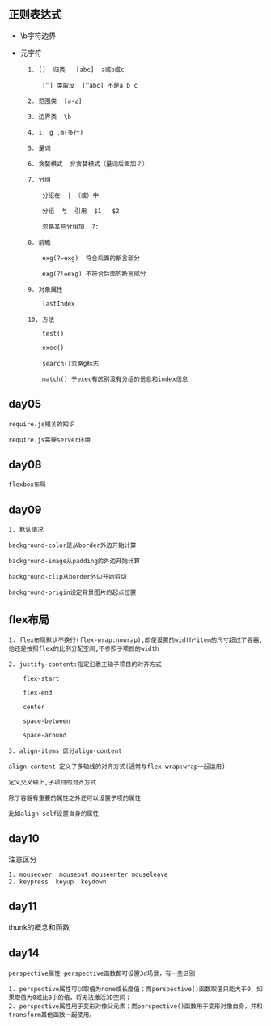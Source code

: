 ## 正则表达式



* \b字符边界

* 元字符

        1. []  归类   [abc]  a或b或c

            [^] 类取反  [^abc] 不是a b c

        2. 范围类  [a-z]

        3. 边界类  \b

        4. i, g ,m(多行)

        5. 量词

        6. 贪婪模式  非贪婪模式（量词后面加？）

        7. 分组

            分组在  | （或）中

            分组  与  引用  $1   $2

            忽略某些分组加  ?:

        8. 前瞻

            exg(?=exg)  符合后面的断言部分

            exg(?!=exg) 不符合后面的断言部分

        9. 对象属性

            lastIndex

        10. 方法

            test()

            exec()

            search()忽略g标志

            match() 于exec有区别没有分组的信息和index信息

## day05

    require.js相关的知识

    require.js需要server环境


## day08

    flexbox布局


## day09

    1. 默认情况

    background-color是从border外边开始计算

    background-image从padding的外边开始计算

    background-clip从border外边开始剪切

    background-origin设定背景图片的起点位置

## flex布局

    1. flex布局默认不换行(flex-wrap:nowrap),即使设置的width*item的尺寸超过了容器,
    他还是按照flex的比例分配空间,不参照子项目的width

    2. justify-content:指定沿着主轴子项目的对齐方式

        flex-start

        flex-end

        center

        space-between

        space-around

    3. align-items 区分align-content

    align-content 定义了多轴线的对齐方式(通常与flex-wrap:wrap一起运用)

    定义交叉轴上,子项目的对齐方式

    除了容器有重要的属性之外还可以设置子项的属性

    比如align-self设置自身的属性





## day10

   注意区分

    1. mouseover  mouseout mouseenter mouseleave
    2. keypress  keyup  keydown


## day11

thunk的概念和函数


## day14

    perspective属性 perspective函数都可设置3d场景，有一些区别

    1. perspective属性可以取值为none或长度值；而perspective()函数取值只能大于0，如果取值为0或比0小的值，将无法激活3D空间；
    2. perspective属性用于变形对像父元素；而perspective()函数用于变形对像自身，并和transform其他函数一起使用。






